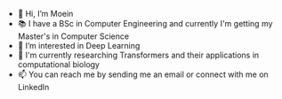 - 👋 Hi, I’m Moein
- :books: I have a BSc in Computer Engineering and currently I'm getting my Master's in Computer Science
- 👀 I’m interested in Deep Learning 
- 🌱 I'm currently researching Transformers and their applications in computational biology
- 📫 You can reach me by sending me an email or connect with me on LinkedIn

<!---
Moeinh77/Moeinh77 is a ✨ special ✨ repository because its `README.md` (this file) appears on your GitHub profile.
You can click the Preview link to take a look at your changes.
--->
